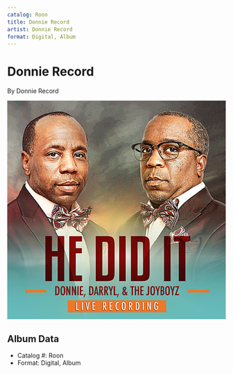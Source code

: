 ```yaml
---
catalog: Roon
title: Donnie Record
artist: Donnie Record
format: Digital, Album
---
```


# Donnie Record

By Donnie Record

![](../../assets/albumcovers/Donnie_Record-Donnie_Record.png)

## Album Data

- Catalog #: Roon
- Format: Digital, Album

